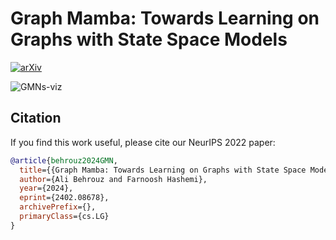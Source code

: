 # Graph Mamba: Towards Learning on Graphs with State Space Models

[![arXiv](https://img.shields.io/badge/arXiv-2205.12454-b31b1b.svg)](https://arxiv.org/abs/2402.08678)



![GMNs-viz](./GMNs.png)



## Citation

If you find this work useful, please cite our NeurIPS 2022 paper:
```bibtex
@article{behrouz2024GMN,
  title={{Graph Mamba: Towards Learning on Graphs with State Space Models}}, 
  author={Ali Behrouz and Farnoosh Hashemi},
  year={2024},
  eprint={2402.08678},
  archivePrefix={},
  primaryClass={cs.LG}
}
```
